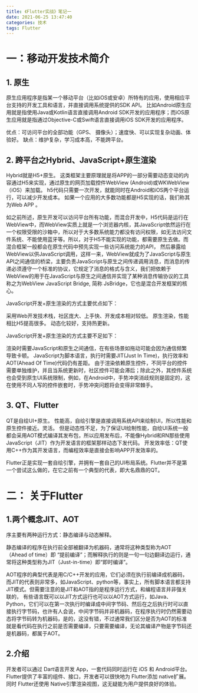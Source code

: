 ```yaml
---
title: 《Flutter实战》笔记一
date: 2021-06-25 13:47:40
categories: 技术
tags: Flutter
---
```


# 一：移动开发技术简介
## 1. 原生
原生应用程序是指某一个移动平台（比如iOS或安卓）所特有的应用，使用相应平台支持的开发工具和语言，并直接调用系统提供的SDK API。
比如Android原生应用就是指使用Java或Kotlin语言直接调用Android SDK开发的应用程序；而iOS原生应用就是指通过Objective-C或Swift语言直接调用iOS SDK开发的应用程序。

优点：可访问平台的全部功能（GPS、 摄像头）；速度快、可以实现复杂动画、体验好。
缺点：维护复杂，学习成本高，不能跨平台。
## 2. 跨平台之Hybrid、JavaScript+原生渲染
Hybrid就是H5+原生。
这类框架主要原理就是将APP的一部分需要动态变动的内容通过H5来实现，通过原生的网页加载控件WebView (Android)或WKWebView（iOS）来加载。
h5代码只需要一次开发，就能同时在Android和iOS两个平台运行，可以减少开发成本。
如果一个应用的大多数功能都是H5实现的话，我们称其为Web APP 。

如之前所述，原生开发可以访问平台所有功能，而混合开发中，H5代码是运行在WebView中，而WebView实质上就是一个浏览器内核，其JavaScript依然运行在一个权限受限的沙箱中，所以对于大多数系统能力都没有访问权限，如无法访问文件系统、不能使用蓝牙等。所以，对于H5不能实现的功能，都需要原生去做。而混合框架一般都会在原生代码中预先实现一些访问系统能力的API， 然后暴露给WebView以供JavaScript调用，这样一来，WebView就成为了JavaScript与原生API之间通信的桥梁，主要负责JavaScript与原生之间传递调用消息，而消息的传递必须遵守一个标准的协议，它规定了消息的格式与含义，我们把依赖于WebView的用于在JavaScript与原生之间通信并实现了某种消息传输协议的工具称之为WebView JavaScript Bridge, 简称 JsBridge，它也是混合开发框架的核心。


JavaScript开发+原生渲染的方式主要优点如下：

采用Web开发技术栈，社区庞大、上手快、开发成本相对较低。
原生渲染，性能相比H5提高很多。
动态化较好，支持热更新。

JavaScript开发+原生渲染的方式主要不足如下：

渲染时需要JavaScript和原生之间通信，在有些场景如拖动可能会因为通信频繁导致卡顿。
JavaScript为脚本语言，执行时需要JIT(Just In Time)，执行效率和AOT(Ahead Of Time)代码仍有差距。
由于渲染依赖原生控件，不同平台的控件需要单独维护，并且当系统更新时，社区控件可能会滞后；除此之外，其控件系统也会受到原生UI系统限制，例如，在Android中，手势冲突消歧规则是固定的，这在使用不同人写的控件嵌套时，手势冲突问题将会变得非常棘手。


## 3. QT、Flutter
QT是自绘UI+原生。
性能高，自绘引擎是直接调用系统API来绘制UI，所以性能和原生控件接近。灵活。
但是动态性不足，为了保证UI绘制性能，自绘UI系统一般都会采用AOT模式编译其发布包，所以应用发布后，不能像Hybrid和RN那些使用JavaScript（JIT）作为开发语言的框架那样动态下发代码。
开发效率低：QT使用C++作为其开发语言，而编程效率是直接会影响APP开发效率的。

Flutter正是实现一套自绘引擎，并拥有一套自己的UI布局系统。Flutter并不是第一个尝试这么做的，在它之前有一个典型的代表，即大名鼎鼎的QT。


# 二： 关于Flutter
## 1.两个概念JIT、AOT
序主要有两种运行方式：静态编译与动态解释。

静态编译的程序在执行前全部被翻译为机器码，通常将这种类型称为AOT （Ahead of time）即 “提前编译”；而解释执行的则是一句一句边翻译边运行，通常将这种类型称为JIT（Just-in-time）即“即时编译”。

AOT程序的典型代表是用C/C++开发的应用，它们必须在执行前编译成机器码，而JIT的代表则非常多，如JavaScript、python等，事实上，所有脚本语言都支持JIT模式。但需要注意的是JIT和AOT指的是程序运行方式，和编程语言并非强关联的，
有些语言既可以以JIT方式运行也可以以AOT方式运行，如Java、Python，它们可以在第一次执行时编译成中间字节码、然后在之后执行时可以直接执行字节码，也许有人会说，中间字节码并非机器码，在程序执行时仍然需要动态将字节码转为机器码，是的，这没有错，不过通常我们区分是否为AOT的标准就是看代码在执行之前是否需要编译，只要需要编译，无论其编译产物是字节码还是机器码，都属于AOT。

## 2.介绍
开发者可以通过 Dart语言开发 App，一套代码同时运行在 iOS 和 Android平台。 
Flutter提供了丰富的组件、接口，开发者可以很快地为 Flutter添加 native扩展。同时 Flutter还使用 Native引擎渲染视图，这无疑能为用户提供良好的体验。

